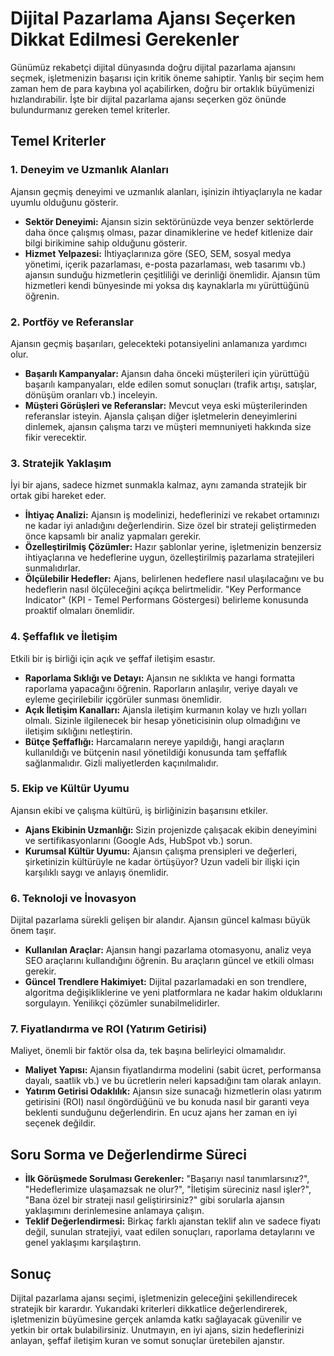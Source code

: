 # Dijital Pazarlama Ajansı Seçerken Dikkat Edilmesi Gerekenler

Günümüz rekabetçi dijital dünyasında doğru dijital pazarlama ajansını seçmek, işletmenizin başarısı için kritik öneme sahiptir. Yanlış bir seçim hem zaman hem de para kaybına yol açabilirken, doğru bir ortaklık büyümenizi hızlandırabilir. İşte bir dijital pazarlama ajansı seçerken göz önünde bulundurmanız gereken temel kriterler.

## Temel Kriterler

### 1. Deneyim ve Uzmanlık Alanları

Ajansın geçmiş deneyimi ve uzmanlık alanları, işinizin ihtiyaçlarıyla ne kadar uyumlu olduğunu gösterir.

*   **Sektör Deneyimi:** Ajansın sizin sektörünüzde veya benzer sektörlerde daha önce çalışmış olması, pazar dinamiklerine ve hedef kitlenize dair bilgi birikimine sahip olduğunu gösterir.
*   **Hizmet Yelpazesi:** İhtiyaçlarınıza göre (SEO, SEM, sosyal medya yönetimi, içerik pazarlaması, e-posta pazarlaması, web tasarımı vb.) ajansın sunduğu hizmetlerin çeşitliliği ve derinliği önemlidir. Ajansın tüm hizmetleri kendi bünyesinde mi yoksa dış kaynaklarla mı yürüttüğünü öğrenin.

### 2. Portföy ve Referanslar

Ajansın geçmiş başarıları, gelecekteki potansiyelini anlamanıza yardımcı olur.

*   **Başarılı Kampanyalar:** Ajansın daha önceki müşterileri için yürüttüğü başarılı kampanyaları, elde edilen somut sonuçları (trafik artışı, satışlar, dönüşüm oranları vb.) inceleyin.
*   **Müşteri Görüşleri ve Referanslar:** Mevcut veya eski müşterilerinden referanslar isteyin. Ajansla çalışan diğer işletmelerin deneyimlerini dinlemek, ajansın çalışma tarzı ve müşteri memnuniyeti hakkında size fikir verecektir.

### 3. Stratejik Yaklaşım

İyi bir ajans, sadece hizmet sunmakla kalmaz, aynı zamanda stratejik bir ortak gibi hareket eder.

*   **İhtiyaç Analizi:** Ajansın iş modelinizi, hedeflerinizi ve rekabet ortamınızı ne kadar iyi anladığını değerlendirin. Size özel bir strateji geliştirmeden önce kapsamlı bir analiz yapmaları gerekir.
*   **Özelleştirilmiş Çözümler:** Hazır şablonlar yerine, işletmenizin benzersiz ihtiyaçlarına ve hedeflerine uygun, özelleştirilmiş pazarlama stratejileri sunmalıdırlar.
*   **Ölçülebilir Hedefler:** Ajans, belirlenen hedeflere nasıl ulaşılacağını ve bu hedeflerin nasıl ölçüleceğini açıkça belirtmelidir. "Key Performance Indicator" (KPI - Temel Performans Göstergesi) belirleme konusunda proaktif olmaları önemlidir.

### 4. Şeffaflık ve İletişim

Etkili bir iş birliği için açık ve şeffaf iletişim esastır.

*   **Raporlama Sıklığı ve Detayı:** Ajansın ne sıklıkta ve hangi formatta raporlama yapacağını öğrenin. Raporların anlaşılır, veriye dayalı ve eyleme geçirilebilir içgörüler sunması önemlidir.
*   **Açık İletişim Kanalları:** Ajansla iletişim kurmanın kolay ve hızlı yolları olmalı. Sizinle ilgilenecek bir hesap yöneticisinin olup olmadığını ve iletişim sıklığını netleştirin.
*   **Bütçe Şeffaflığı:** Harcamaların nereye yapıldığı, hangi araçların kullanıldığı ve bütçenin nasıl yönetildiği konusunda tam şeffaflık sağlanmalıdır. Gizli maliyetlerden kaçınılmalıdır.

### 5. Ekip ve Kültür Uyumu

Ajansın ekibi ve çalışma kültürü, iş birliğinizin başarısını etkiler.

*   **Ajans Ekibinin Uzmanlığı:** Sizin projenizde çalışacak ekibin deneyimini ve sertifikasyonlarını (Google Ads, HubSpot vb.) sorun.
*   **Kurumsal Kültür Uyumu:** Ajansın çalışma prensipleri ve değerleri, şirketinizin kültürüyle ne kadar örtüşüyor? Uzun vadeli bir ilişki için karşılıklı saygı ve anlayış önemlidir.

### 6. Teknoloji ve İnovasyon

Dijital pazarlama sürekli gelişen bir alandır. Ajansın güncel kalması büyük önem taşır.

*   **Kullanılan Araçlar:** Ajansın hangi pazarlama otomasyonu, analiz veya SEO araçlarını kullandığını öğrenin. Bu araçların güncel ve etkili olması gerekir.
*   **Güncel Trendlere Hakimiyet:** Dijital pazarlamadaki en son trendlere, algoritma değişikliklerine ve yeni platformlara ne kadar hakim olduklarını sorgulayın. Yenilikçi çözümler sunabilmelidirler.

### 7. Fiyatlandırma ve ROI (Yatırım Getirisi)

Maliyet, önemli bir faktör olsa da, tek başına belirleyici olmamalıdır.

*   **Maliyet Yapısı:** Ajansın fiyatlandırma modelini (sabit ücret, performansa dayalı, saatlik vb.) ve bu ücretlerin neleri kapsadığını tam olarak anlayın.
*   **Yatırım Getirisi Odaklılık:** Ajansın size sunacağı hizmetlerin olası yatırım getirisini (ROI) nasıl öngördüğünü ve bu konuda nasıl bir garanti veya beklenti sunduğunu değerlendirin. En ucuz ajans her zaman en iyi seçenek değildir.

## Soru Sorma ve Değerlendirme Süreci

*   **İlk Görüşmede Sorulması Gerekenler:** "Başarıyı nasıl tanımlarsınız?", "Hedeflerimize ulaşamazsak ne olur?", "İletişim süreciniz nasıl işler?", "Bana özel bir strateji nasıl geliştirirsiniz?" gibi sorularla ajansın yaklaşımını derinlemesine anlamaya çalışın.
*   **Teklif Değerlendirmesi:** Birkaç farklı ajanstan teklif alın ve sadece fiyatı değil, sunulan stratejiyi, vaat edilen sonuçları, raporlama detaylarını ve genel yaklaşımı karşılaştırın.

## Sonuç

Dijital pazarlama ajansı seçimi, işletmenizin geleceğini şekillendirecek stratejik bir karardır. Yukarıdaki kriterleri dikkatlice değerlendirerek, işletmenizin büyümesine gerçek anlamda katkı sağlayacak güvenilir ve yetkin bir ortak bulabilirsiniz. Unutmayın, en iyi ajans, sizin hedeflerinizi anlayan, şeffaf iletişim kuran ve somut sonuçlar üretebilen ajanstır.